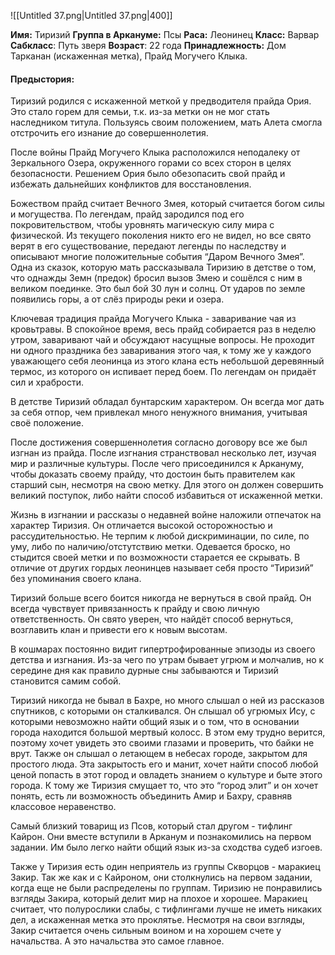 ![[Untitled 37.png|Untitled 37.png|400]]

**Имя:** Тиризий
**Группа в Аркануме:** Псы
**Раса:** Леонинец
**Класс:** Варвар
**Сабкласс**: Путь зверя
**Возраст**: 22 года
**Принадлежность:** Дом Тарканан (искаженная метка), Прайд Могучего Клыка.

  

#### **Предыстория:**

Тиризий родился с искаженной меткой у предводителя прайда Ория. Это стало горем для семьи, т.к. из-за метки он не мог стать наследником титула. Пользуясь своим положением, мать Алета смогла отстрочить его изнание до совершеннолетия.

  

После войны Прайд Могучего Клыка расположился неподалеку от Зеркального Озера, окруженного горами со всех сторон в целях безопасности. Решением Ория было обезопасить свой прайд и избежать дальнейших конфликтов для восстановления.

  

Божеством прайд считает Вечного Змея, который считается богом силы и могущества. По легендам, прайд зародился под его покровительством, чтобы уровнять магическую силу мира с физической. Из текущего поколения никто его не видел, но все свято верят в его существование, передают легенды по наследству и описывают многие положительные события “Даром Вечного Змея”. Одна из сказок, которую мать рассказывала Тиризию в детстве о том, что однажды Земн (предок) бросил вызов Змею и сошёлся с ним в великом поединке. Это был бой 30 лун и солнц. От ударов по земле появились горы, а от слёз природы реки и озера.

  

Ключевая традиция прайда Могучего Клыка - заваривание чая из кровьтравы. В спокойное время, весь прайд собирается раз в неделю утром, заваривают чай и обсуждают насущные вопросы. Не проходит ни одного праздника без заваривания этого чая, к тому же у каждого уважающего себя леонинца из этого клана есть небольшой деревянный термос, из которого он испивает перед боем. По легендам он придаёт сил и храбрости.

  

В детстве Тиризий обладал бунтарским характером. Он всегда мог дать за себя отпор, чем привлекал много ненужного внимания, учитывая своё положение.

  

После достижения совершеннолетия согласно договору все же был изгнан из прайда. После изгнания странствовал несколько лет, изучая мир и различные культуры. После чего присоединился к Аркануму, чтобы доказать своему прайду, что достоин быть правителем как старший сын, несмотря на свою метку. Для этого он должен совершить великий поступок, либо найти способ избавиться от искаженной метки.

  

Жизнь в изгнании и рассказы о недавней войне наложили отпечаток на характер Тиризия. Он отличается высокой осторожностью и рассудительностью. Не терпим к любой дискриминации, по силе, по уму, либо по наличию/отстутствию метки. Одевается броско, но стыдится своей метки и по возможности старается ее скрывать. В отличие от других гордых леонинцев называет себя просто “Тиризий” без упоминания своего клана.

  

Тиризий больше всего боится никогда не вернуться в свой прайд. Он всегда чувствует привязанность к прайду и свою личную ответственность. Он свято уверен, что найдёт способ вернуться, возглавить клан и привести его к новым высотам.

  

В кошмарах постоянно видит гипертрофированные эпизоды из своего детства и изгнания. Из-за чего по утрам бывает угрюм и молчалив, но к середине дня как правило дурные сны забываются и Тиризий становится самим собой.

  

Тиризий никогда не бывал в Бахре, но много слышал о ней из рассказов спутников, с которыми он сталкивался. Он слышал об угрюмых Ису, с которыми невозможно найти общий язык и о том, что в основании города находится большой мертвый колосс. В этом ему трудно верится, поэтому хочет увидеть это своими глазами и проверить, что байки не врут. Также он слышал о летающем в небесах городе, закрытом для простого люда. Эта закрытость его и манит, хочет найти способ любой ценой попасть в этот город и овладеть знанием о культуре и быте этого города. К тому же Тиризия смущает то, что это “город элит” и он хочет понять, есть ли возможность объединить Амир и Бахру, сравняв классовое неравенство.

  

Самый близкий товарищ из Псов, который стал другом - тифлинг Кайрон. Они вместе вступили в Арканум и познакомились на первом задании. Им было легко найти общий язык из-за сходства судеб изгоев.

Также у Тиризия есть один неприятель из группы Скворцов - маракиец Закир. Так же как и с Кайроном, они столкнулись на первом задании, когда еще не были распределены по группам. Тиризию не понравились взгляды Закира, который делит мир на плохое и хорошее. Маракиец считает, что полурослики слабы, с тифлингами лучше не иметь никаких дел, а искаженная метка это проклятье. Несмотря на свои взгляды, Закир считается очень сильным воином и на хорошем счете у начальства. А это начальства это самое главное.
